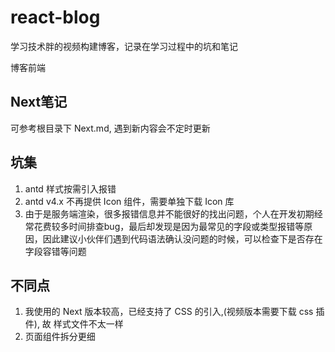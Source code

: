 # react-blog
学习技术胖的视频构建博客，记录在学习过程中的坑和笔记

博客前端

## Next笔记
可参考根目录下 Next.md, 遇到新内容会不定时更新

## 坑集

1. antd 样式按需引入报错
2. antd v4.x 不再提供 Icon 组件，需要单独下载 Icon 库
3. 由于是服务端渲染，很多报错信息并不能很好的找出问题，个人在开发初期经常花费较多时间排查bug，最后却发现是因为最常见的字段或类型报错等原因，因此建议小伙伴们遇到代码语法确认没问题的时候，可以检查下是否存在字段容错等问题

## 不同点

1. 我使用的 Next 版本较高，已经支持了 CSS 的引入,(视频版本需要下载 css 插件), 故 样式文件不太一样
2. 页面组件拆分更细
